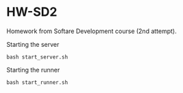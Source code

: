 # HW-SD2
Homework from Softare Development course (2nd attempt).

Starting the server

```
bash start_server.sh
```

Starting the runner

```
bash start_runner.sh
```